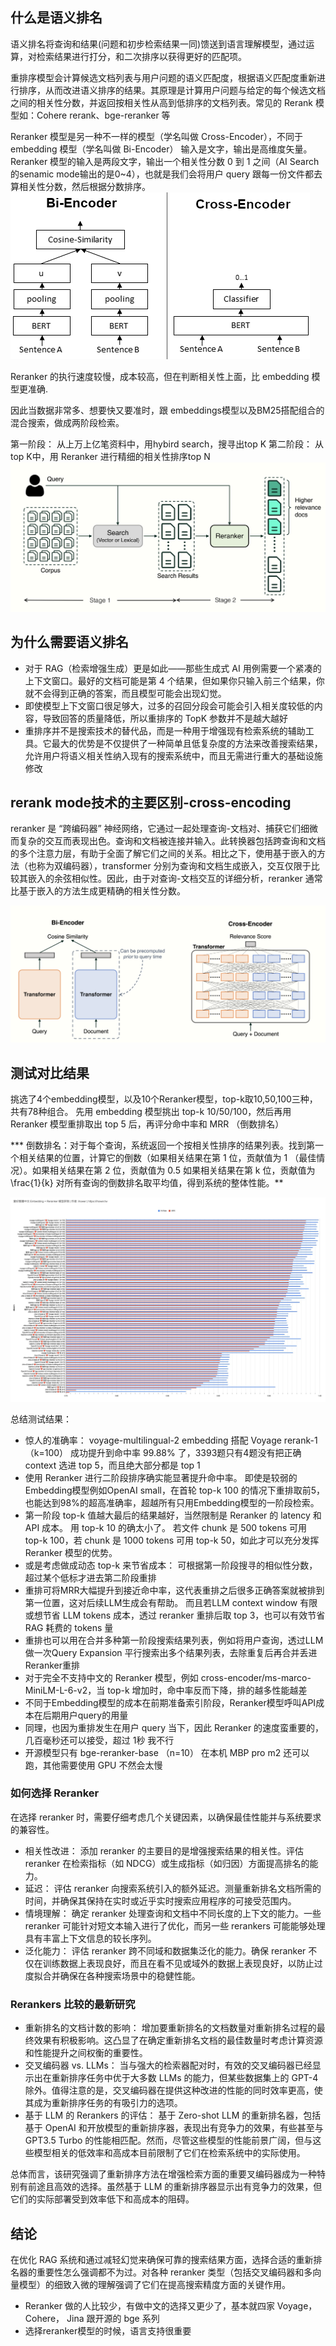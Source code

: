 ## 什么是语义排名

语义排名将查询和结果(问题和初步检索结果一同)馈送到语言理解模型，通过运算，对检索结果进行打分，和二次排序以获得更好的匹配项。

重排序模型会计算候选文档列表与用户问题的语义匹配度，根据语义匹配度重新进行排序，从而改进语义排序的结果。其原理是计算用户问题与给定的每个候选文档之间的相关性分数，并返回按相关性从高到低排序的文档列表。常见的 Rerank 模型如：Cohere rerank、bge-reranker 等

Reranker 模型是另一种不一样的模型（学名叫做 Cross-Encoder），不同于 embedding 模型（学名叫做 Bi-Encoder） 输入是文字，输出是高维度矢量。 
Reranker 模型的输入是两段文字，输出一个相关性分数 0 到 1 之间（AI Search的senamic mode输出的是0~4），也就是我们会将用户 query 跟每一份文件都去算相关性分数，然后根据分数排序。
![Bi_vs_Cross-Encoder](./语义重排senamicReranker/Bi_vs_Cross-Encoder.png)

Reranker 的执行速度较慢，成本较高，但在判断相关性上面，比 embedding 模型更准确.

因此当数据非常多、想要快又要准时，跟 embeddings模型以及BM25搭配组合的混合搜索，做成两阶段检索。

第一阶段： 从上万上亿笔资料中，用hybird search，搜寻出top K
第二阶段： 从top K中，用 Reranker 进行精细的相关性排序top N
![](./语义重排senamicReranker/rerank-two-stages.png)

## 为什么需要语义排名
- 对于 RAG（检索增强生成）更是如此——那些生成式 AI 用例需要一个紧凑的上下文窗口。最好的文档可能是第 4 个结果，但如果你只输入前三个结果，你就不会得到正确的答案，而且模型可能会出现幻觉。
- 即使模型上下文窗口很足够大，过多的召回分段会可能会引入相关度较低的内容，导致回答的质量降低，所以重排序的 TopK 参数并不是越大越好
- 重排序并不是搜索技术的替代品，而是一种用于增强现有检索系统的辅助工具。它最大的优势是不仅提供了一种简单且低复杂度的方法来改善搜索结果，允许用户将语义相关性纳入现有的搜索系统中，而且无需进行重大的基础设施修改

## rerank mode技术的主要区别-cross-encoding

reranker 是 “跨编码器” 神经网络，它通过一起处理查询-文档对、捕获它们细微而复杂的交互而表现出色。查询和文档被连接并输入。此转换器包括跨查询和文档的多个注意力层，有助于全面了解它们之间的关系。相比之下，使用基于嵌入的方法（也称为双编码器），transformer 分别为查询和文档生成嵌入，交互仅限于比较其嵌入的余弦相似性。因此，由于对查询-文档交互的详细分析，reranker 通常比基于嵌入的方法生成更精确的相关性分数。

![](./语义重排senamicReranker/cross-encoder.png)

## 测试对比结果

挑选了4个embedding模型，以及10个Reranker模型，top-k取10,50,100三种，共有78种组合。
先用 embedding 模型挑出 top-k 10/50/100，然后再用 Reranker 模型重排取出 top 5 后，再评分命中率和 MRR （倒数排名）

*** 倒数排名：对于每个查询，系统返回一个按相关性排序的结果列表。找到第一个相关结果的位置，计算它的倒数（如果相关结果在第 1 位，贡献值为  1 （最佳情况）。如果相关结果在第 2 位，贡献值为  0.5 如果相关结果在第  k  位，贡献值为  \frac{1}{k} 对所有查询的倒数排名取平均值，得到系统的整体性能。**

![](./语义重排senamicReranker/reranker-benchmark.jpeg)

总结测试结果：

- 惊人的准确率： voyage-multilingual-2 embedding 搭配 Voyage rerank-1 （k=100） 成功提升到命中率 99.88% 了，3393题只有4题没有把正确 context 选进 top 5，而且绝大部分都是 top 1
- 使用 Reranker 进行二阶段排序确实能显著提升命中率。 即使是较弱的Embedding模型例如OpenAI small，在首轮 top-k 100 的情况下重排取前5，也能达到98%的超高准确率，超越所有只用Embedding模型的一阶段检索。
- 第一阶段 top-k 值越大最后的结果越好，当然限制是 Reranker 的 latency 和 API 成本。 用 top-k 10 的确太小了。 若文件 chunk 是 500 tokens 可用 top-k 100，若 chunk 是 1000 tokens 可用 top-k 50，如此才可以充分发挥 Reranker 模型的优势。
- 或是考虑做成动态 top-k 来节省成本： 可根据第一阶段搜寻的相似性分数，超过某个低标才进去第二阶段重排
- 重排可将MRR大幅提升到接近命中率，这代表重排之后很多正确答案就被排到第一位置，这对后续LLM生成会有帮助。 而且若LLM context window 有限或想节省 LLM tokens 成本，透过 reranker 重排后取 top 3，也可以有效节省 RAG 耗费的 tokens 量
- 重排也可以用在合并多种第一阶段搜索结果列表，例如将用户查询，透过LLM做一次Query Expansion 平行搜索出多个结果列表，去除重复后再合并丢进Reranker重排
- 对于完全不支持中文的 Reranker 模型，例如 cross-encoder/ms-marco-MiniLM-L-6-v2，当 top-k 增加时，命中率反而下降，排的越多性能越差
- 不同于Embedding模型的成本在前期准备索引阶段，Reranker模型呼叫API成本在后期用户query的用量
- 同理，也因为重排发生在用户 query 当下，因此 Reranker 的速度蛮重要的，几百毫秒还可以接受，超过 1秒 我不行
- 开源模型只有 bge-reranker-base （n=10） 在本机 MBP pro m2 还可以跑，其他需要使用 GPU 不然会太慢



### 如何选择 Reranker

在选择 reranker 时，需要仔细考虑几个关键因素，以确保最佳性能并与系统要求的兼容性。

- 相关性改进： 添加 reranker 的主要目的是增强搜索结果的相关性。评估 reranker 在检索指标（如 NDCG）或生成指标（如归因）方面提高排名的能力。
- 延迟： 评估 reranker 向搜索系统引入的额外延迟。测量重新排名文档所需的时间，并确保其保持在实时或近乎实时搜索应用程序的可接受范围内。
- 情境理解： 确定 reranker 处理查询和文档中不同长度的上下文的能力。一些 reranker 可能针对短文本输入进行了优化，而另一些 rerankers 可能能够处理具有丰富上下文信息的较长序列。
- 泛化能力： 评估 reranker 跨不同域和数据集泛化的能力。确保 reranker 不仅在训练数据上表现良好，而且在看不见或域外的数据上表现良好，以防止过度拟合并确保在各种搜索场景中的稳健性能。


### Rerankers 比较的最新研究

- 重新排名的文档计数的影响： 增加要重新排名的文档数量对重新排名过程的最终效果有积极影响。这凸显了在确定重新排名文档的最佳数量时考虑计算资源和性能提升之间权衡的重要性。
- 交叉编码器 vs. LLMs： 当与强大的检索器配对时，有效的交叉编码器已经显示出在重新排序任务中优于大多数 LLMs 的能力，但某些数据集上的 GPT-4 除外。值得注意的是，交叉编码器在提供这种改进的性能的同时效率更高，使其成为重新排序任务的有吸引力的选项。
- 基于 LLM 的 Rerankers 的评估： 基于 Zero-shot LLM 的重新排名器，包括基于 OpenAI 和开放模型的重新排序器，表现出有竞争力的效果，有些甚至与 GPT3.5 Turbo 的性能相匹配。然而，尽管这些模型的性能前景广阔，但与这些模型相关的低效率和高成本目前限制了它们在检索系统中的实际使用。

总体而言，该研究强调了重新排序方法在增强检索方面的重要叉编码器成为一种特别有前途且高效的选择。虽然基于 LLM 的重新排序器显示出有竞争力的效果，但它们的实际部署受到效率低下和高成本的阻碍。


## 结论

在优化 RAG 系统和通过减轻幻觉来确保可靠的搜索结果方面，选择合适的重新排名器的重要性怎么强调都不为过。对各种 reranker 类型（包括交叉编码器和多向量模型）的细致入微的理解强调了它们在提高搜索精度方面的关键作用。

- Reranker 做的人比较少，有做中文的选择又更少了，基本就四家 Voyage， Cohere， Jina 跟开源的 bge 系列
- 选择reranker模型的时候，语言支持很重要






